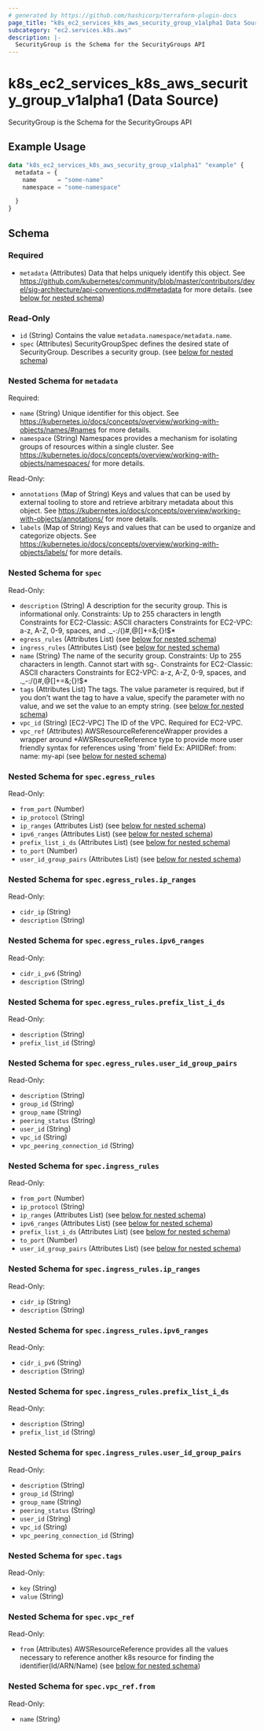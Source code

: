 ```yaml
---
# generated by https://github.com/hashicorp/terraform-plugin-docs
page_title: "k8s_ec2_services_k8s_aws_security_group_v1alpha1 Data Source - terraform-provider-k8s"
subcategory: "ec2.services.k8s.aws"
description: |-
  SecurityGroup is the Schema for the SecurityGroups API
---
```


# k8s_ec2_services_k8s_aws_security_group_v1alpha1 (Data Source)

SecurityGroup is the Schema for the SecurityGroups API

## Example Usage

```terraform
data "k8s_ec2_services_k8s_aws_security_group_v1alpha1" "example" {
  metadata = {
    name      = "some-name"
    namespace = "some-namespace"

  }
}
```

<!-- schema generated by tfplugindocs -->
## Schema

### Required

- `metadata` (Attributes) Data that helps uniquely identify this object. See https://github.com/kubernetes/community/blob/master/contributors/devel/sig-architecture/api-conventions.md#metadata for more details. (see [below for nested schema](#nestedatt--metadata))

### Read-Only

- `id` (String) Contains the value `metadata.namespace/metadata.name`.
- `spec` (Attributes) SecurityGroupSpec defines the desired state of SecurityGroup.  Describes a security group. (see [below for nested schema](#nestedatt--spec))

<a id="nestedatt--metadata"></a>
### Nested Schema for `metadata`

Required:

- `name` (String) Unique identifier for this object. See https://kubernetes.io/docs/concepts/overview/working-with-objects/names/#names for more details.
- `namespace` (String) Namespaces provides a mechanism for isolating groups of resources within a single cluster. See https://kubernetes.io/docs/concepts/overview/working-with-objects/namespaces/ for more details.

Read-Only:

- `annotations` (Map of String) Keys and values that can be used by external tooling to store and retrieve arbitrary metadata about this object. See https://kubernetes.io/docs/concepts/overview/working-with-objects/annotations/ for more details.
- `labels` (Map of String) Keys and values that can be used to organize and categorize objects. See https://kubernetes.io/docs/concepts/overview/working-with-objects/labels/ for more details.


<a id="nestedatt--spec"></a>
### Nested Schema for `spec`

Read-Only:

- `description` (String) A description for the security group. This is informational only.  Constraints: Up to 255 characters in length  Constraints for EC2-Classic: ASCII characters  Constraints for EC2-VPC: a-z, A-Z, 0-9, spaces, and ._-:/()#,@[]+=&;{}!$*
- `egress_rules` (Attributes List) (see [below for nested schema](#nestedatt--spec--egress_rules))
- `ingress_rules` (Attributes List) (see [below for nested schema](#nestedatt--spec--ingress_rules))
- `name` (String) The name of the security group.  Constraints: Up to 255 characters in length. Cannot start with sg-.  Constraints for EC2-Classic: ASCII characters  Constraints for EC2-VPC: a-z, A-Z, 0-9, spaces, and ._-:/()#,@[]+=&;{}!$*
- `tags` (Attributes List) The tags. The value parameter is required, but if you don't want the tag to have a value, specify the parameter with no value, and we set the value to an empty string. (see [below for nested schema](#nestedatt--spec--tags))
- `vpc_id` (String) [EC2-VPC] The ID of the VPC. Required for EC2-VPC.
- `vpc_ref` (Attributes) AWSResourceReferenceWrapper provides a wrapper around *AWSResourceReference type to provide more user friendly syntax for references using 'from' field Ex: APIIDRef:  from: name: my-api (see [below for nested schema](#nestedatt--spec--vpc_ref))

<a id="nestedatt--spec--egress_rules"></a>
### Nested Schema for `spec.egress_rules`

Read-Only:

- `from_port` (Number)
- `ip_protocol` (String)
- `ip_ranges` (Attributes List) (see [below for nested schema](#nestedatt--spec--egress_rules--ip_ranges))
- `ipv6_ranges` (Attributes List) (see [below for nested schema](#nestedatt--spec--egress_rules--ipv6_ranges))
- `prefix_list_i_ds` (Attributes List) (see [below for nested schema](#nestedatt--spec--egress_rules--prefix_list_i_ds))
- `to_port` (Number)
- `user_id_group_pairs` (Attributes List) (see [below for nested schema](#nestedatt--spec--egress_rules--user_id_group_pairs))

<a id="nestedatt--spec--egress_rules--ip_ranges"></a>
### Nested Schema for `spec.egress_rules.ip_ranges`

Read-Only:

- `cidr_ip` (String)
- `description` (String)


<a id="nestedatt--spec--egress_rules--ipv6_ranges"></a>
### Nested Schema for `spec.egress_rules.ipv6_ranges`

Read-Only:

- `cidr_i_pv6` (String)
- `description` (String)


<a id="nestedatt--spec--egress_rules--prefix_list_i_ds"></a>
### Nested Schema for `spec.egress_rules.prefix_list_i_ds`

Read-Only:

- `description` (String)
- `prefix_list_id` (String)


<a id="nestedatt--spec--egress_rules--user_id_group_pairs"></a>
### Nested Schema for `spec.egress_rules.user_id_group_pairs`

Read-Only:

- `description` (String)
- `group_id` (String)
- `group_name` (String)
- `peering_status` (String)
- `user_id` (String)
- `vpc_id` (String)
- `vpc_peering_connection_id` (String)



<a id="nestedatt--spec--ingress_rules"></a>
### Nested Schema for `spec.ingress_rules`

Read-Only:

- `from_port` (Number)
- `ip_protocol` (String)
- `ip_ranges` (Attributes List) (see [below for nested schema](#nestedatt--spec--ingress_rules--ip_ranges))
- `ipv6_ranges` (Attributes List) (see [below for nested schema](#nestedatt--spec--ingress_rules--ipv6_ranges))
- `prefix_list_i_ds` (Attributes List) (see [below for nested schema](#nestedatt--spec--ingress_rules--prefix_list_i_ds))
- `to_port` (Number)
- `user_id_group_pairs` (Attributes List) (see [below for nested schema](#nestedatt--spec--ingress_rules--user_id_group_pairs))

<a id="nestedatt--spec--ingress_rules--ip_ranges"></a>
### Nested Schema for `spec.ingress_rules.ip_ranges`

Read-Only:

- `cidr_ip` (String)
- `description` (String)


<a id="nestedatt--spec--ingress_rules--ipv6_ranges"></a>
### Nested Schema for `spec.ingress_rules.ipv6_ranges`

Read-Only:

- `cidr_i_pv6` (String)
- `description` (String)


<a id="nestedatt--spec--ingress_rules--prefix_list_i_ds"></a>
### Nested Schema for `spec.ingress_rules.prefix_list_i_ds`

Read-Only:

- `description` (String)
- `prefix_list_id` (String)


<a id="nestedatt--spec--ingress_rules--user_id_group_pairs"></a>
### Nested Schema for `spec.ingress_rules.user_id_group_pairs`

Read-Only:

- `description` (String)
- `group_id` (String)
- `group_name` (String)
- `peering_status` (String)
- `user_id` (String)
- `vpc_id` (String)
- `vpc_peering_connection_id` (String)



<a id="nestedatt--spec--tags"></a>
### Nested Schema for `spec.tags`

Read-Only:

- `key` (String)
- `value` (String)


<a id="nestedatt--spec--vpc_ref"></a>
### Nested Schema for `spec.vpc_ref`

Read-Only:

- `from` (Attributes) AWSResourceReference provides all the values necessary to reference another k8s resource for finding the identifier(Id/ARN/Name) (see [below for nested schema](#nestedatt--spec--vpc_ref--from))

<a id="nestedatt--spec--vpc_ref--from"></a>
### Nested Schema for `spec.vpc_ref.from`

Read-Only:

- `name` (String)
